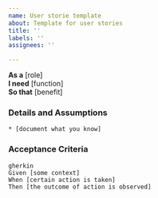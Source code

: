 ```yaml
---
name: User storie template
about: Template for user stories
title: ''
labels: ''
assignees: ''

---
```


**As a** [role]  
**I need** [function]  
**So that** [benefit]  
      
### Details and Assumptions
    * [document what you know]
 
### Acceptance Criteria     
    gherkin 
    Given [some context]
    When [certain action is taken]
    Then [the outcome of action is observed]
